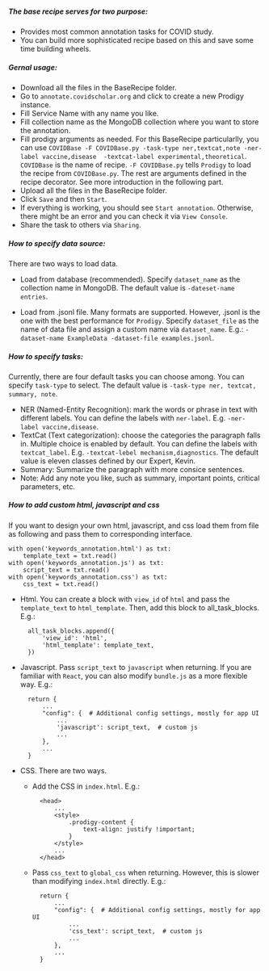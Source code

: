 ##### The base recipe serves for two purpose: 
* Provides most common annotation tasks for COVID study.
* You can build more sophisticated recipe based on this and
save some time building wheels.

##### Gernal usage:
    
* Download all the files in the BaseRecipe folder.
* Go to `annotate.covidscholar.org` and click to create a new Prodigy instance.
* Fill Service Name with any name you like.
* Fill collection name as the MongoDB collection where you want to store the annotation.
* Fill prodigy arguments as needed. 
  For this BaseRecipe particularlly, you can use
  `COVIDBase -F COVIDBase.py -task-type ner,textcat,note -ner-label vaccine,disease 
  -textcat-label experimental,theoretical`. 
  `COVIDBase` is the name of recipe. 
  `-F COVIDBase.py` tells `Prodigy` to load the recipe from `COVIDBase.py`.
  The rest are arguments defined in the recipe decorator. 
  See more introduction in the following part. 
* Upload all the files in the BaseRecipe folder.
* Click `Save` and then `Start`.
* If everything is working, you should see `Start annotation`. 
  Otherwise, there might be an error and you can check it via `View Console`.    
* Share the task to others via `Sharing`.

##### How to specify data source:

There are two ways to load data.

* Load from database (recommended). 
  Specify `dataset_name` as the collection name in MongoDB.
  The default value is `-dateset-name entries`.

* Load from .jsonl file. 
  Many formats are supported. 
  However, .jsonl is the one with the best performance for `Prodigy`.
  Specify `dataset_file` as the name of data file and assign a custom name via `dataset_name`.
  E.g.: `-dataset-name ExampleData -dataset-file examples.jsonl`.

##### How to specify tasks:

Currently, there are four default tasks you can choose among.
You can specify `task-type` to select.
The default value is `-task-type ner, textcat, summary, note`.
* NER (Named-Entity Recognition): mark the words or phrase in text with different labels.
    You can define the labels with `ner-label`. E.g. `-ner-label vaccine,disease`.
* TextCat (Text categorization): choose the categories the paragraph falls in.
    Multiple choice is enabled by default.
    You can define the labels with `textcat_label`. E.g. `-textcat-lebel mechanism,diagnostics`.
    The default value is eleven classes defined by our Expert, Kevin.
* Summary: Summarize the paragraph with more consice sentences.
* Note: Add any note you like, such as summary, important points, critical parameters, etc.

##### How to add custom html, javascript and css

If you want to design your own html, javascript, and css
load them from file as following and pass them to corresponding interface.

    with open('keywords_annotation.html') as txt:
        template_text = txt.read()
    with open('keywords_annotation.js') as txt:
        script_text = txt.read()
    with open('keywords_annotation.css') as txt:
        css_text = txt.read()

* Html. You can create a block with `view_id` of `html` and pass the `template_text` to `html_template`.
  Then, add this block to all_task_blocks. 
  E.g.:

        all_task_blocks.append({
            'view_id': 'html',
            'html_template': template_text,
        })
    
    
* Javascript. Pass `script_text` to `javascript` when returning.
  If you are familiar with `React`, you can also modify `bundle.js` as a more flexible way. 
  E.g.:
  
        return {
            ...
            "config": {  # Additional config settings, mostly for app UI
                ...
                'javascript': script_text,  # custom js
                ...
            },
            ...
        }
* CSS. There are two ways.
    * Add the CSS in `index.html`.
        E.g.:
        
            <head>
                ...
                <style>
                    .prodigy-content {
                        text-align: justify !important;
                    }
                </style>
                ...
            </head>
    * Pass `css_text` to `global_css` when returning. 
    However, this is slower than modifying `index.html` directly.
    E.g.:

            return {
                ...
                "config": {  # Additional config settings, mostly for app UI
                    ...
                    'css_text': script_text,  # custom js
                    ...
                },
                ...
            }

